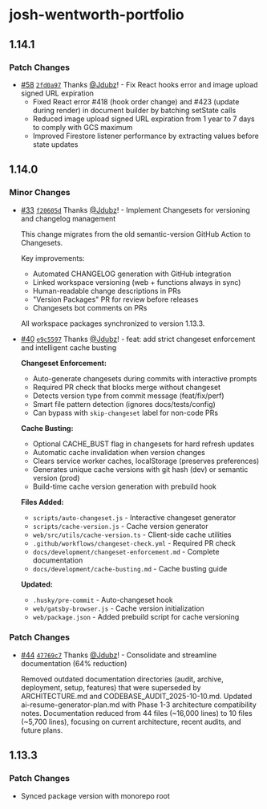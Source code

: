# josh-wentworth-portfolio

## 1.14.1

### Patch Changes

- [#58](https://github.com/Jdubz/portfolio/pull/58) [`2fd0a97`](https://github.com/Jdubz/portfolio/commit/2fd0a97e5dbe62f607d8672db9eb7787abe01fad) Thanks [@Jdubz](https://github.com/Jdubz)! - Fix React hooks error and image upload signed URL expiration
  - Fixed React error #418 (hook order change) and #423 (update during render) in document builder by batching setState calls
  - Reduced image upload signed URL expiration from 1 year to 7 days to comply with GCS maximum
  - Improved Firestore listener performance by extracting values before state updates

## 1.14.0

### Minor Changes

- [#33](https://github.com/Jdubz/portfolio/pull/33) [`f20605d`](https://github.com/Jdubz/portfolio/commit/f20605d93c1fbeb9911fc753eaa2428bfa6fd74a) Thanks [@Jdubz](https://github.com/Jdubz)! - Implement Changesets for versioning and changelog management

  This change migrates from the old semantic-version GitHub Action to Changesets.

  Key improvements:
  - Automated CHANGELOG generation with GitHub integration
  - Linked workspace versioning (web + functions always in sync)
  - Human-readable change descriptions in PRs
  - "Version Packages" PR for review before releases
  - Changesets bot comments on PRs

  All workspace packages synchronized to version 1.13.3.

- [#40](https://github.com/Jdubz/portfolio/pull/40) [`e9c5597`](https://github.com/Jdubz/portfolio/commit/e9c55973a3e2052adc2e07f404d9fb3ed4bc014c) Thanks [@Jdubz](https://github.com/Jdubz)! - feat: add strict changeset enforcement and intelligent cache busting

  **Changeset Enforcement:**
  - Auto-generate changesets during commits with interactive prompts
  - Required PR check that blocks merge without changeset
  - Detects version type from commit message (feat/fix/perf)
  - Smart file pattern detection (ignores docs/tests/config)
  - Can bypass with `skip-changeset` label for non-code PRs

  **Cache Busting:**
  - Optional CACHE_BUST flag in changesets for hard refresh updates
  - Automatic cache invalidation when version changes
  - Clears service worker caches, localStorage (preserves preferences)
  - Generates unique cache versions with git hash (dev) or semantic version (prod)
  - Build-time cache version generation with prebuild hook

  **Files Added:**
  - `scripts/auto-changeset.js` - Interactive changeset generator
  - `scripts/cache-version.js` - Cache version generator
  - `web/src/utils/cache-version.ts` - Client-side cache utilities
  - `.github/workflows/changeset-check.yml` - Required PR check
  - `docs/development/changeset-enforcement.md` - Complete documentation
  - `docs/development/cache-busting.md` - Cache busting guide

  **Updated:**
  - `.husky/pre-commit` - Auto-changeset hook
  - `web/gatsby-browser.js` - Cache version initialization
  - `web/package.json` - Added prebuild script for cache versioning

### Patch Changes

- [#44](https://github.com/Jdubz/portfolio/pull/44) [`47769c7`](https://github.com/Jdubz/portfolio/commit/47769c7beab3af9ee4941df71df9598da13df91e) Thanks [@Jdubz](https://github.com/Jdubz)! - Consolidate and streamline documentation (64% reduction)

  Removed outdated documentation directories (audit, archive, deployment, setup, features) that were superseded by ARCHITECTURE.md and CODEBASE_AUDIT_2025-10-10.md. Updated ai-resume-generator-plan.md with Phase 1-3 architecture compatibility notes. Documentation reduced from 44 files (~16,000 lines) to 10 files (~5,700 lines), focusing on current architecture, recent audits, and future plans.

## 1.13.3

### Patch Changes

- Synced package version with monorepo root
